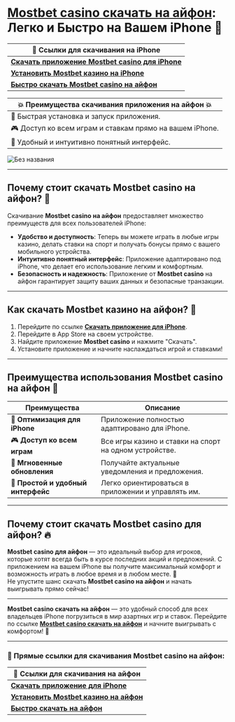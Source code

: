 # [Mostbet casino скачать на айфон](https://ktbtis024ifqfn0mst.com/beQs): Легко и Быстро на Вашем iPhone 📱

| 🔗 **Ссылки для скачивания на iPhone**                                          |
|-------------------------------------------------------------------------------|
| [**Скачать приложение Mostbet casino для iPhone**](https://ktbtis024ifqfn0mst.com/beQs) |
| [**Установить Mostbet казино на iPhone**](https://ktbtis024ifqfn0mst.com/beQs)     |
| [**Быстро скачать Mostbet casino на айфон**](https://ktbtis024ifqfn0mst.com/beQs)  |

| 💥 **Преимущества скачивания приложения на айфон** 💥 |
|-------------------------------------------------------|
| 🚀 Быстрая установка и запуск приложения.             |
| 🎮 Доступ ко всем играм и ставкам прямо на вашем iPhone. |
| 📱 Удобный и интуитивно понятный интерфейс.            |

![Без названия](https://github.com/user-attachments/assets/062e3c6d-1047-4b23-92cb-3602f75b82d0)

---

## Почему стоит скачать **Mostbet casino на айфон**? 🎉

Скачивание **Mostbet casino на айфон** предоставляет множество преимуществ для всех пользователей iPhone:

- **Удобство и доступность**: Теперь вы можете играть в любые игры казино, делать ставки на спорт и получать бонусы прямо с вашего мобильного устройства.
- **Интуитивно понятный интерфейс**: Приложение адаптировано под iPhone, что делает его использование легким и комфортным.
- **Безопасность и надежность**: Приложение от **Mostbet casino** на айфон гарантирует защиту ваших данных и безопасные транзакции.

---

## Как скачать **Mostbet казино на айфон**? 📲

1. Перейдите по ссылке [**Скачать приложение для iPhone**](https://ktbtis024ifqfn0mst.com/beQs).
2. Перейдите в App Store на своем устройстве.
3. Найдите приложение **Mostbet casino** и нажмите "Скачать".
4. Установите приложение и начните наслаждаться игрой и ставками!

---

## Преимущества использования **Mostbet casino на айфон** 🎯

| **Преимущества**                | **Описание**                                      |
|----------------------------------|--------------------------------------------------|
| 📱 **Оптимизация для iPhone**    | Приложение полностью адаптировано для iPhone.     |
| 🎮 **Доступ ко всем играм**      | Все игры казино и ставки на спорт на одном устройстве. |
| 🚀 **Мгновенные обновления**    | Получайте актуальные уведомления и предложения.  |
| 🏅 **Простой и удобный интерфейс**| Легко ориентироваться в приложении и управлять им. |

---

## Почему стоит скачать **Mostbet casino для айфон**? 🔥

**Mostbet casino для айфон** — это идеальный выбор для игроков, которые хотят всегда быть в курсе последних акций и предложений. С приложением на вашем iPhone вы получите максимальный комфорт и возможность играть в любое время и в любом месте. 📲  
Не упустите шанс скачать **Mostbet casino на айфон** и начать выигрывать прямо сейчас!

---

**Mostbet casino скачать на айфон** — это удобный способ для всех владельцев iPhone погрузиться в мир азартных игр и ставок. Перейдите по ссылке [**Mostbet casino скачать на айфон**](https://ktbtis024ifqfn0mst.com/beQs) и начните выигрывать с комфортом! 🎰

---

### 🔗 Прямые ссылки для скачивания **Mostbet casino на айфон**:  
| 🔗 **Ссылки для скачивания на айфон**                                          |
|-------------------------------------------------------------------------------|
| [**Скачать приложение для iPhone**](https://ktbtis024ifqfn0mst.com/beQs)       |
| [**Установить Mostbet казино на айфон**](https://ktbtis024ifqfn0mst.com/beQs)   |
| [**Быстро скачать на айфон**](https://ktbtis024ifqfn0mst.com/beQs)              |
